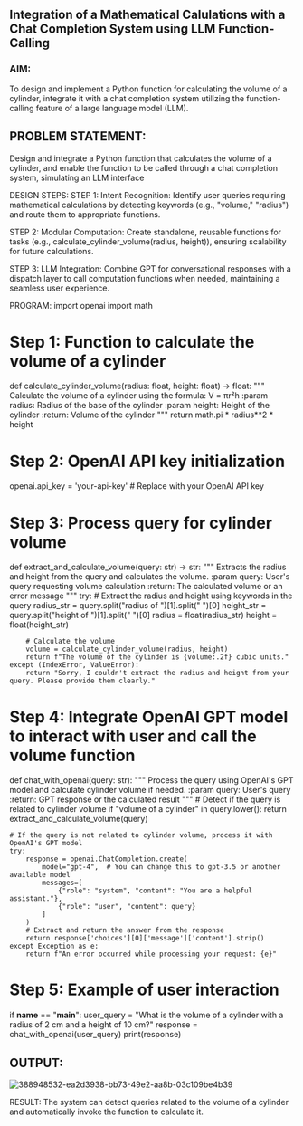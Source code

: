 ## Integration of a Mathematical Calulations with a Chat Completion System using LLM Function-Calling

### AIM:
To design and implement a Python function for calculating the volume of a cylinder, integrate it with a chat completion system utilizing the function-calling feature of a large language model (LLM).

## PROBLEM STATEMENT:
Design and integrate a Python function that calculates the volume of a cylinder, and enable the function to be called through a chat completion system, simulating an LLM interface

DESIGN STEPS:
STEP 1:
Intent Recognition: Identify user queries requiring mathematical calculations by detecting keywords (e.g., "volume," "radius") and route them to appropriate functions.

STEP 2:
Modular Computation: Create standalone, reusable functions for tasks (e.g., calculate_cylinder_volume(radius, height)), ensuring scalability for future calculations.

STEP 3:
LLM Integration: Combine GPT for conversational responses with a dispatch layer to call computation functions when needed, maintaining a seamless user experience.

PROGRAM:
import openai
import math

# Step 1: Function to calculate the volume of a cylinder
def calculate_cylinder_volume(radius: float, height: float) -> float:
    """
    Calculate the volume of a cylinder using the formula: V = πr²h
    :param radius: Radius of the base of the cylinder
    :param height: Height of the cylinder
    :return: Volume of the cylinder
    """
    return math.pi * radius**2 * height

# Step 2: OpenAI API key initialization
openai.api_key = 'your-api-key'  # Replace with your OpenAI API key

# Step 3: Process query for cylinder volume
def extract_and_calculate_volume(query: str) -> str:
    """
    Extracts the radius and height from the query and calculates the volume.
    :param query: User's query requesting volume calculation
    :return: The calculated volume or an error message
    """
    try:
        # Extract the radius and height using keywords in the query
        radius_str = query.split("radius of ")[1].split(" ")[0]
        height_str = query.split("height of ")[1].split(" ")[0]
        radius = float(radius_str)
        height = float(height_str)

        # Calculate the volume
        volume = calculate_cylinder_volume(radius, height)
        return f"The volume of the cylinder is {volume:.2f} cubic units."
    except (IndexError, ValueError):
        return "Sorry, I couldn't extract the radius and height from your query. Please provide them clearly."

# Step 4: Integrate OpenAI GPT model to interact with user and call the volume function
def chat_with_openai(query: str):
    """
    Process the query using OpenAI's GPT model and calculate cylinder volume if needed.
    :param query: User's query
    :return: GPT response or the calculated result
    """
    # Detect if the query is related to cylinder volume
    if "volume of a cylinder" in query.lower():
        return extract_and_calculate_volume(query)
    
    # If the query is not related to cylinder volume, process it with OpenAI's GPT model
    try:
        response = openai.ChatCompletion.create(
            model="gpt-4",  # You can change this to gpt-3.5 or another available model
            messages=[
                {"role": "system", "content": "You are a helpful assistant."},
                {"role": "user", "content": query}
            ]
        )
        # Extract and return the answer from the response
        return response['choices'][0]['message']['content'].strip()
    except Exception as e:
        return f"An error occurred while processing your request: {e}"

# Step 5: Example of user interaction
if __name__ == "__main__":
    user_query = "What is the volume of a cylinder with a radius of 2 cm and a height of 10 cm?"
    response = chat_with_openai(user_query)
    print(response)
## OUTPUT:
![388948532-ea2d3938-bb73-49e2-aa8b-03c109be4b39](https://github.com/user-attachments/assets/3c87745b-1e1b-4dd3-b924-8add215661a7)


RESULT:
The system can detect queries related to the volume of a cylinder and automatically invoke the function to calculate it.
